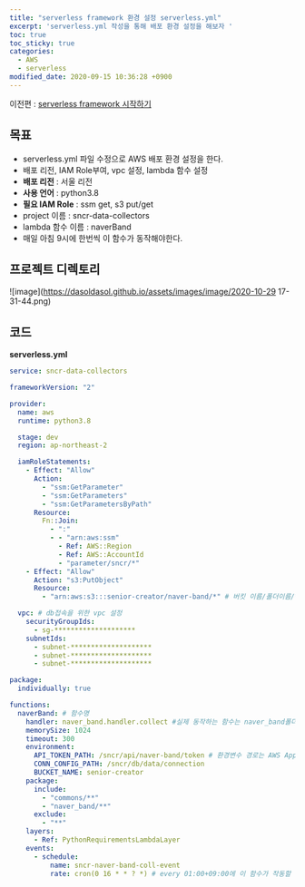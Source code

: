 ```yaml
---
title: "serverless framework 환경 설정 serverless.yml"
excerpt: 'serverless.yml 작성을 통해 배포 환경 설정을 해보자 '
toc: true
toc_sticky: true
categories:
  - AWS
  - serverless
modified_date: 2020-09-15 10:36:28 +0900
---
```

이전편 : [serverless framework 시작하기](https://dasoldasol.github.io/aws/serverless/sls-tutorial-2/)

## 목표
- serverless.yml 파일 수정으로 AWS 배포 환경 설정을 한다.     
- 배포 리전, IAM Role부여, vpc 설정, lambda 함수 설정 
- **배포 리전** : 서울 리전 
- **사용 언어** : python3.8
- **필요 IAM Role** : ssm get, s3 put/get
- project 이름 :  sncr-data-collectors
- lambda 함수 이름 : naverBand
- 매일 아침 9시에 한번씩 이 함수가 동작해야한다.

## 프로젝트 디렉토리 
![image](https://dasoldasol.github.io/assets/images/image/2020-10-29 17-31-44.png)  

## 코드 
**serverless.yml**
```yaml
service: sncr-data-collectors

frameworkVersion: "2"

provider:
  name: aws
  runtime: python3.8

  stage: dev
  region: ap-northeast-2

  iamRoleStatements:
    - Effect: "Allow"
      Action:
        - "ssm:GetParameter"
        - "ssm:GetParameters"
        - "ssm:GetParametersByPath"
      Resource:
        Fn::Join:
          - ":"
          - - "arn:aws:ssm"
            - Ref: AWS::Region
            - Ref: AWS::AccountId
            - "parameter/sncr/*"
    - Effect: "Allow"
      Action: "s3:PutObject"
      Resource:
        - "arn:aws:s3:::senior-creator/naver-band/*" # 버킷 이름/폴더이름/*

  vpc: # db접속을 위한 vpc 설정 
    securityGroupIds:
      - sg-********************
    subnetIds:
      - subnet-********************
      - subnet-********************
      - subnet-********************

package:
  individually: true

functions:
  naverBand: # 함수명 
    handler: naver_band.handler.collect #실제 동작하는 함수는 naver_band폴더의 handler.py의 함수 collect()이다.
    memorySize: 1024
    timeout: 300
    environment:
      API_TOKEN_PATH: /sncr/api/naver-band/token # 환경변수 경로는 AWS AppConfig의 ParameterStore에 저장한 경로를 사용한다. 다음편에 설명.
      CONN_CONFIG_PATH: /sncr/db/data/connection
      BUCKET_NAME: senior-creator
    package:
      include:
        - "commons/**"
        - "naver_band/**"
      exclude:
        - "**"
    layers:
      - Ref: PythonRequirementsLambdaLayer
    events:
      - schedule:
          name: sncr-naver-band-coll-event
          rate: cron(0 16 * * ? *) # every 01:00+09:00에 이 함수가 작동할 수 있도록 cloudwatch event를 작성한다. 
```